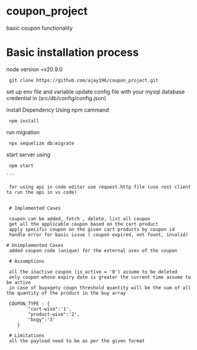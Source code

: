# coupon_project
basic coupon functionality

# Basic installation process
 
 node version =v20.9.0
```
 git clone https://github.com/ajay196/coupon_project.git
```
 set up env file and variable
 update config file with your mysql database credential in (src/db/config/config.json)

 install Dependency Using npm cammand

```
 npm install
```

 run migration
```
 npx sequelize db:migrate
```

 start server using
````
 npm start

```

 for using api in code editor use request.http file (use rest client to run the api in vs code)


 # Implemented Cases

 coupon can be added, fetch , delete, list all coupon
 get all the applicable coupon based on the cart product
 apply specific coupon on the given cart products by coupon id
 handle error for basic issue ( coupon expired, not fount, invalid)

# Unimplemented Cases
 added coupon code (unique) for the external uses of the coupon

 # Assumptions

 all the inactive coupon (is_active = '0') assume to be deleted
 only coupon whose expiry date is greater the current time assume to be active
 in case of buyxgety coupn threshold quantity will be the sum of all the quantity of the product in the buy array

 COUPON_TYPE : {
        "cart-wise":'1',
        "product-wise":'2',
        "bxgy":'3'
    }

 # Limitations
 all the payload need to be as per the given format